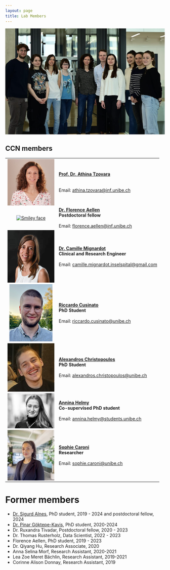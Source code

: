 ```yaml
---
layout: page
title: Lab Members
---
```


![CCN group spring 2024](https://raw.githubusercontent.com/aath0/aath0.github.io/master/assets/img/CCN_Photo.png)

## CCN members

|||
|:---:|:---|
|<a href="https://aath0.github.io/menu/atzovara.html"><img align="center" src="https://raw.githubusercontent.com/aath0/aath0.github.io/master/assets/img/AthinaTzovara.JPG" alt="Smiley face"/></a> | **[Prof. Dr. Athina Tzovara](https://aath0.github.io/menu/atzovara.html)** <br/> <br/><br/>Email: athina.tzovara@inf.unibe.ch|
|<a href="https://aath0.github.io/menu/FAellen.html"><img align="center" src="https://raw.githubusercontent.com/aath0/aath0.github.io/master/assets/img/FlorenceAellen_Picture.jpeg" alt="Smiley face"/> | **[Dr. Florence Aellen](https://aath0.github.io/menu/FAellen.html)** <br/> **Postdoctoral fellow**<br/><br/>Email: florence.aellen@inf.unibe.ch|
 |<a href="https://aath0.github.io/menu/cmignardot.html"><img align="center" src="https://raw.githubusercontent.com/aath0/aath0.github.io/master/assets/img/CamilleMignardot.jpg" alt="Smiley face"/> | **[Dr. Camille Mignardot](https://aath0.github.io/menu/cmignardot.html)** <br/> **Clinical and Research Engineer**<br/><br/>Email: camille.mignardot.inselspital@gmail.com |
 |<a href="https://aath0.github.io/menu/rcusinato.html"><img align="center" src="https://raw.githubusercontent.com/aath0/aath0.github.io/master/assets/img/RiccardoCusinato_Picture.png" alt="Smiley face"/> | **[Riccardo Cusinato](https://aath0.github.io/menu/rcusinato.html)** <br/> **PhD Student**<br/><br/>Email: riccardo.cusinato@unibe.ch|
  |<a href="https://aath0.github.io/menu/achristopoulos.html"><img align="center" src="https://raw.githubusercontent.com/aath0/aath0.github.io/master/assets/img/AlexandrosChristopoulos.jpg" alt="Smiley face"/> | **[Alexandros Christopoulos](https://aath0.github.io/menu/AChristopoulos.html)** <br/> **PhD Student**<br/><br/>Email: alexandros.christopoulos@unibe.ch|
  |<a href="https://aath0.github.io/menu/ahelmy"><img align="center" src="https://raw.githubusercontent.com/aath0/aath0.github.io/master/assets/img/AnninaHelmy.jpg" alt="Smiley face"/> | **[Annina Helmy](https://aath0.github.io/menu/ahelmy.html)** <br/> **Co-supervised PhD student**<br/><br/>Email: annina.helmy@students.unibe.ch|
  |<a href="https://aath0.github.io/menu/scaroni"><img align="center" src="https://raw.githubusercontent.com/aath0/aath0.github.io/master/assets/img/SophieCaroni.jpg" alt="Smiley face"/> | **[Sophie Caroni](https://aath0.github.io/menu/scaroni.html)** <br/> **Researcher**<br/><br/>Email: sophie.caroni@unibe.ch|



# Former members
 * [Dr. Sigurd Alnes](https://aath0.github.io/menu/salnes.html), PhD student, 2019 - 2024 and postdoctoral fellow, 2024
 * [Dr. Pinar Göktepe-Kavis](https://aath0.github.io/menu/pgoektepe.html), PhD student, 2020-2024
 * Dr. Ruxandra Tivadar, Postdoctoral fellow, 2020 - 2023
 * Dr. Thomas Rusterholz, Data Scientist, 2022 - 2023
 * Florence Aellen, PhD student, 2019 - 2023
 * Dr. Qiyang Hu, Research Associate, 2020
 * Anna Selina Morf, Research Assistant, 2020-2021
 * Lea Zoe Meret Bächlin, Research Assistant, 2019-2021
 * Corinne Alison Donnay, Research Assistant, 2019



 
